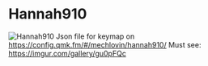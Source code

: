 # Hannah910

![Hannah910](https://i.imgur.com/uF9CZN6.png)
Json file for keymap on https://config.qmk.fm/#/mechlovin/hannah910/
Must see: https://imgur.com/gallery/gu0pFQc